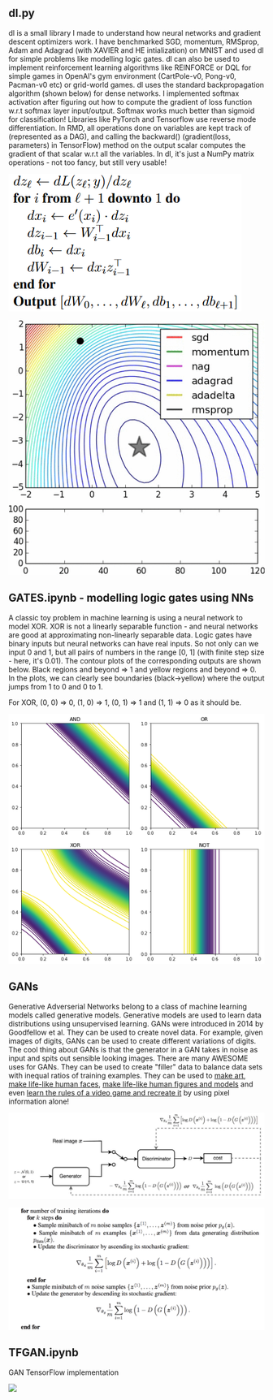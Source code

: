 ## dl.py
dl is a small library I made to understand how neural networks and gradient descent optimizers work. I have benchmarked SGD, momentum, RMSprop, Adam and Adagrad (with XAVIER and HE intialization) on MNIST and used dl for simple problems like modelling logic gates. dl can also be used to implement reinforcement learning algorithms like REINFORCE or DQL for simple games in OpenAI's gym environment (CartPole-v0, Pong-v0, Pacman-v0 etc) or grid-world games. dl uses the standard backpropagation algorithm (shown below) for dense networks. I implemented softmax activation after figuring out how to compute the gradient of loss function w.r.t softmax layer input/output. Softmax works much better than sigmoid for classification! Libraries like PyTorch and Tensorflow use reverse mode differentiation. In RMD, all operations done on variables are kept track of (represented as a DAG), and calling the backward() (gradient(loss, parameters) in TensorFlow) method on the output scalar computes the gradient of that scalar w.r.t all the variables. In dl, it's just a NumPy matrix operations - not too fancy, but still very usable!

![](backpropagation.png)

![](optims.gif)

## GATES.ipynb - modelling logic gates using NNs
A classic toy problem in machine learning is using a neural network to model XOR. XOR is not a linearly separable function - and neural networks are good at approximating non-linearly separable data. Logic gates have binary inputs but neural networks can have real inputs. So not only can we input 0 and 1, but all pairs of numbers in the range [0, 1] (with finite step size - here, it's 0.01). The contour plots of the corresponding outputs are shown below. Black regions and beyond => 1 and yellow regions and beyond => 0. In the plots, we can clearly see boundaries (black->yellow) where the output jumps from 1 to 0 and 0 to 1.

For XOR, (0, 0) => 0, (1, 0) => 1, (0, 1) => 1 and (1, 1) => 0 as it should be.

![](gatecontours.png)

## GANs
Generative Adverserial Networks belong to a class of machine learning models called generative models. Generative models are used to learn data distributions using unsupervised learning. GANs were introduced in 2014 by Goodfellow et al. They can be used to create novel data. For example, given images of digits, GANs can be used to create different variations of digits. The cool thing about GANs is that the generator in a GAN takes in noise as input and spits out sensible looking images. There are many AWESOME uses for GANs. They can be used to create "filler" data to balance data sets with inequal ratios of training examples. They can be used to [make art](https://heartbeat.fritz.ai/artificial-art-how-gans-are-making-machines-creative-b99105627198), [make life-like human faces](https://www.whichfaceisreal.com/), [make life-like human figures and models](https://rosebud.ai/) and even [learn the rules of a video game and recreate it](https://blogs.nvidia.com/blog/2020/05/22/gamegan-research-pacman-anniversary/) by using pixel information alone! 

![](gan.jpeg)

![](gan.png)

## TFGAN.ipynb
GAN TensorFlow implementation

![](tfgan.gif)
